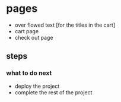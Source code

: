 # pages
<!-- - to top button -->
- over flowed text [for the titles in the cart]
- cart page
- check out page

## steps
<!-- - tailwind documentation  -->
<!-- - start analysing the project  -->
  <!-- -- differences on different screens -->
  <!-- -- variables [colors - font sizes- font families - spacing] -->
<!-- - start with home page -->


### what to do next 
<!-- - fix the iphone image -->
<!-- - insert the rest of the carousal elements  -->
- deploy the project
- complete the rest of the project
